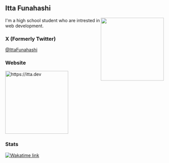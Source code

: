 <h2>Itta Funahashi</h2>

<img src="https://github.com/user-attachments/assets/897e8795-22e5-4b33-92b9-76db832c2509" width="200" align="right">
<p>I'm a high school student who are intrested in web development.</p>

<h3>X (Formerly Twitter)</h3>
<a href="https://x.com/IttaFunahashi">@IttaFunahashi</a>
<h3>Website</h3>
<a href="https://itta.dev">
  <img src="https://github.com/user-attachments/assets/2fa16fa3-2da3-4d00-b8e4-aea787a4dc5a" width="200" alt="https://itta.dev">
</a>
<h3>Stats</h3>

[![Wakatime link](https://wakatime.com/badge/user/d9a8ec12-1655-4a4a-9def-4969a88272a1.svg)](https://wakatime.com/@itta)
